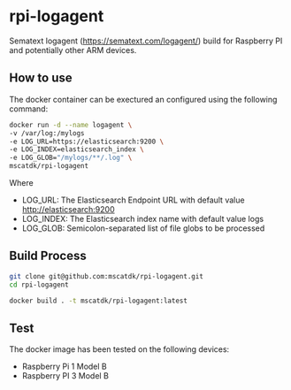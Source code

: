 # rpi-logagent

Sematext logagent (<https://sematext.com/logagent/>) build for Raspberry PI and potentially other ARM devices.

## How to use

The docker container can be exectured an configured using the following command:

```bash
docker run -d --name logagent \
-v /var/log:/mylogs
-e LOG_URL=https://elasticsearch:9200 \
-e LOG_INDEX=elasticsearch_index \
-e LOG_GLOB="/mylogs/**/.log" \
mscatdk/rpi-logagent
```

Where

* LOG_URL: The Elasticsearch Endpoint URL with default value <http://elasticsearch:9200>
* LOG_INDEX: The Elasticsearch index name with default value logs
* LOG_GLOB: Semicolon-separated list of file globs to be processed

## Build Process

```bash
git clone git@github.com:mscatdk/rpi-logagent.git
cd rpi-logagent

docker build . -t mscatdk/rpi-logagent:latest
```

## Test

The docker image has been tested on the following devices:

* Raspberry Pi 1 Model B
* Raspberry PI 3 Model B